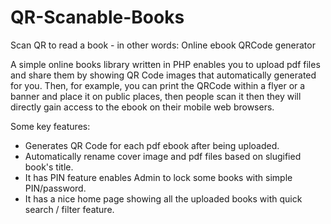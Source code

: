 # QR-Scanable-Books
Scan QR to read a book - in other words: Online ebook QRCode generator

A simple online books library written in PHP enables you to upload pdf files and share them by showing QR Code images that automatically generated for you. Then, for example, you can print the QRCode within a flyer or a banner and place it on public places, then people scan it then they will directly gain access to the ebook on their mobile web browsers.

Some key features:
- Generates QR Code for each pdf ebook after being uploaded.
- Automatically rename cover image and pdf files based on slugified book's title.
- It has PIN feature enables Admin to lock some books with simple PIN/password.
- It has a nice home page showing all the uploaded books with quick search / filter feature.
